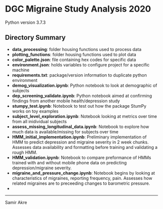 # DGC Migraine Study Analysis 2020
Python version 3.7.3

## Directory Summary
- __data_processing__: folder housing functions used to process data
- __plotting_functions__: folder housing functions used to plot data
- __color_palette.json__: file containing hex codes for specific data
- __environment.json__: holds variables to configure project for a specific machine
- __requirements.txt__: package/version information to duplicate python environment
- __demog_visualization.ipynb__: Python notebook to look at demographic of subjects
- __dep_screening_validate.ipynb__: Python notebook aimed at confirming findings from another mobile health/depression study
- __stumpy_test.ipynb__: Notebook to test out how the package StumPy works on toy examples
- __subject_level_exploration.ipynb__: Notebook looking at metrics over time from all inidividual subjects
- __assess_missing_longitudinal_data.ipynb__: Notebook to explore how much data is available/missing for subjects over time
- __HMM_initial_implementation.ipynb__: Preliminary implementation of HMM to predict depression and migraine severity in 2 week chunks. Assesses data availability and formatting before training and validating a rough HMM.
- __HMM_validation.ipynb__: Notebook to compare preformance of HMMs trained with and without mobile phone data on predicting depression/migraine severity.
- __migraine_and_pressure_change.ipynb__: Notebook begins by looking at characteristics of migraines, reporting frequency, pain. Assesses how related migraines are to preceeding changes to barometric pressure.
- 


---
Samir Akre
